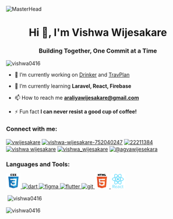 ![MasterHead](https://camo.githubusercontent.com/84dd57d843b72ab017cc3345b7ad89c3c42a4a3cb8e13595dc4184affd21ca64/68747470733a2f2f626c6f672e6269742e61692f77702d636f6e74656e742f75706c6f6164732f323031382f30392f486f772d746f2d456d6265642d4769744875622d47697374732d696e2d596f75722d446f63756d656e74732d426c6f672d42616e6e65722e706e67)
<h1 align="center">Hi 👋, I'm Vishwa Wijesakare</h1>
<h3 align="center">Building Together, One Commit at a Time</h3>

<p align="left"> <img src="https://komarev.com/ghpvc/?username=vishwa0416&label=Profile%20views&color=0e75b6&style=flat" alt="vishwa0416" /> </p>

- 🔭 I’m currently working on [Drinker](https://github.com/Vishwa0416/Drinker) and [TravPlan](https://github.com/Vishwa0416/TravPlan)

- 🌱 I’m currently learning **Laravel, React, Firebase**

- 📫 How to reach me **araliyawijesakare@gmail.com**

- ⚡ Fun fact **I can never resist a good cup of coffee!**

<h3 align="left">Connect with me:</h3>
<p align="left">
<a href="https://twitter.com/vwijesakare" target="blank"><img align="center" src="https://raw.githubusercontent.com/rahuldkjain/github-profile-readme-generator/master/src/images/icons/Social/twitter.svg" alt="vwijesakare" height="30" width="40" /></a>
<a href="https://linkedin.com/in/vishwa-wijesakare-752040247" target="blank"><img align="center" src="https://raw.githubusercontent.com/rahuldkjain/github-profile-readme-generator/master/src/images/icons/Social/linked-in-alt.svg" alt="vishwa-wijesakare-752040247" height="30" width="40" /></a>
<a href="https://stackoverflow.com/users/22211384" target="blank"><img align="center" src="https://raw.githubusercontent.com/rahuldkjain/github-profile-readme-generator/master/src/images/icons/Social/stack-overflow.svg" alt="22211384" height="30" width="40" /></a>
<a href="https://fb.com/vishwa wijesakare" target="blank"><img align="center" src="https://raw.githubusercontent.com/rahuldkjain/github-profile-readme-generator/master/src/images/icons/Social/facebook.svg" alt="vishwa wijesakare" height="30" width="40" /></a>
<a href="https://instagram.com/vishwa_wijesakare" target="blank"><img align="center" src="https://raw.githubusercontent.com/rahuldkjain/github-profile-readme-generator/master/src/images/icons/Social/instagram.svg" alt="vishwa_wijesakare" height="30" width="40" /></a>
<a href="https://www.hackerrank.com/@agvawijesekara" target="blank"><img align="center" src="https://raw.githubusercontent.com/rahuldkjain/github-profile-readme-generator/master/src/images/icons/Social/hackerrank.svg" alt="@agvawijesekara" height="30" width="40" /></a>
</p>

<h3 align="left">Languages and Tools:</h3>
<p align="left"> <a href="https://www.w3schools.com/css/" target="_blank" rel="noreferrer"> <img src="https://raw.githubusercontent.com/devicons/devicon/master/icons/css3/css3-original-wordmark.svg" alt="css3" width="40" height="40"/> </a> <a href="https://dart.dev" target="_blank" rel="noreferrer"> <img src="https://www.vectorlogo.zone/logos/dartlang/dartlang-icon.svg" alt="dart" width="40" height="40"/> </a> <a href="https://www.figma.com/" target="_blank" rel="noreferrer"> <img src="https://www.vectorlogo.zone/logos/figma/figma-icon.svg" alt="figma" width="40" height="40"/> </a> <a href="https://flutter.dev" target="_blank" rel="noreferrer"> <img src="https://www.vectorlogo.zone/logos/flutterio/flutterio-icon.svg" alt="flutter" width="40" height="40"/> </a> <a href="https://git-scm.com/" target="_blank" rel="noreferrer"> <img src="https://www.vectorlogo.zone/logos/git-scm/git-scm-icon.svg" alt="git" width="40" height="40"/> </a> <a href="https://www.w3.org/html/" target="_blank" rel="noreferrer"> <img src="https://raw.githubusercontent.com/devicons/devicon/master/icons/html5/html5-original-wordmark.svg" alt="html5" width="40" height="40"/> </a> <a href="https://reactjs.org/" target="_blank" rel="noreferrer"> <img src="https://raw.githubusercontent.com/devicons/devicon/master/icons/react/react-original-wordmark.svg" alt="react" width="40" height="40"/> </a> </p>

<p>&nbsp;<img align="center" src="https://github-readme-stats.vercel.app/api?username=vishwa0416&show_icons=true&locale=en" alt="vishwa0416" /></p>

<p><img align="center" src="https://github-readme-streak-stats.herokuapp.com/?user=vishwa0416&" alt="vishwa0416" /></p>
